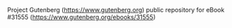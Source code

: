 Project Gutenberg (https://www.gutenberg.org) public repository for eBook #31555 (https://www.gutenberg.org/ebooks/31555)
